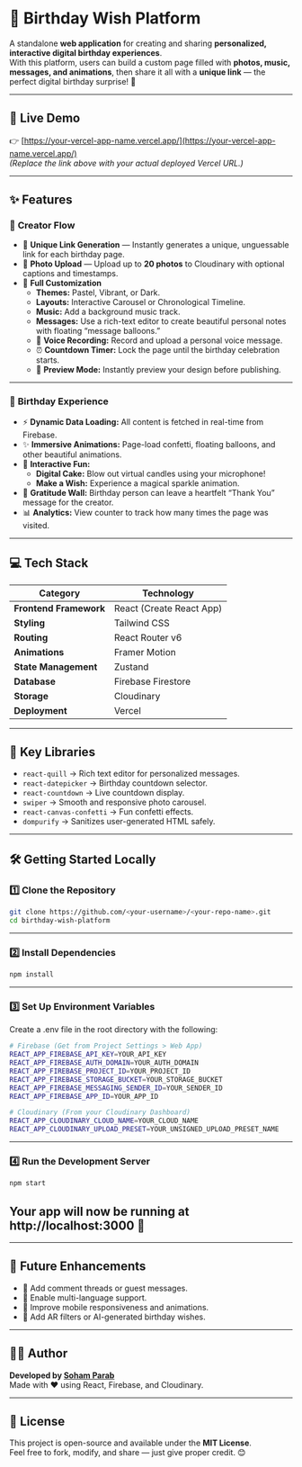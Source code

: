 # 🎂 Birthday Wish Platform

A standalone **web application** for creating and sharing **personalized, interactive digital birthday experiences**.  
With this platform, users can build a custom page filled with **photos, music, messages, and animations**, then share it all with a **unique link** — the perfect digital birthday surprise! 🎉  

---

## 🚀 Live Demo  
👉 [https://your-vercel-app-name.vercel.app/](https://your-vercel-app-name.vercel.app/)  
*(Replace the link above with your actual deployed Vercel URL.)*

---

## ✨ Features  

### 🎨 **Creator Flow**
- 🔗 **Unique Link Generation** — Instantly generates a unique, unguessable link for each birthday page.  
- 📸 **Photo Upload** — Upload up to **20 photos** to Cloudinary with optional captions and timestamps.  
- 🧩 **Full Customization**  
  - **Themes:** Pastel, Vibrant, or Dark.  
  - **Layouts:** Interactive Carousel or Chronological Timeline.  
  - **Music:** Add a background music track.  
  - **Messages:** Use a rich-text editor to create beautiful personal notes with floating “message balloons.”  
  - 🎤 **Voice Recording:** Record and upload a personal voice message.  
  - ⏰ **Countdown Timer:** Lock the page until the birthday celebration starts.  
  - 👀 **Preview Mode:** Instantly preview your design before publishing.  

---

### 🎁 **Birthday Experience**
- ⚡ **Dynamic Data Loading:** All content is fetched in real-time from Firebase.  
- ✨ **Immersive Animations:** Page-load confetti, floating balloons, and other beautiful animations.  
- 🎂 **Interactive Fun:**  
  - **Digital Cake:** Blow out virtual candles using your microphone!  
  - **Make a Wish:** Experience a magical sparkle animation.  
- 💌 **Gratitude Wall:** Birthday person can leave a heartfelt “Thank You” message for the creator.  
- 📊 **Analytics:** View counter to track how many times the page was visited.  

---

## 💻 Tech Stack  

| Category | Technology |
|-----------|-------------|
| **Frontend Framework** | React (Create React App) |
| **Styling** | Tailwind CSS |
| **Routing** | React Router v6 |
| **Animations** | Framer Motion |
| **State Management** | Zustand |
| **Database** | Firebase Firestore |
| **Storage** | Cloudinary |
| **Deployment** | Vercel |

---

## 🧩 Key Libraries  
- `react-quill` → Rich text editor for personalized messages.  
- `react-datepicker` → Birthday countdown selector.  
- `react-countdown` → Live countdown display.  
- `swiper` → Smooth and responsive photo carousel.  
- `react-canvas-confetti` → Fun confetti effects.  
- `dompurify` → Sanitizes user-generated HTML safely.  

---

## 🛠️ Getting Started Locally  

### 1️⃣ **Clone the Repository**
```bash
git clone https://github.com/<your-username>/<your-repo-name>.git
cd birthday-wish-platform
```
---
### 2️⃣ **Install Dependencies**
```bash
npm install
```
---
### 3️⃣ **Set Up Environment Variables**
Create a .env file in the root directory with the following:
```bash
# Firebase (Get from Project Settings > Web App)
REACT_APP_FIREBASE_API_KEY=YOUR_API_KEY
REACT_APP_FIREBASE_AUTH_DOMAIN=YOUR_AUTH_DOMAIN
REACT_APP_FIREBASE_PROJECT_ID=YOUR_PROJECT_ID
REACT_APP_FIREBASE_STORAGE_BUCKET=YOUR_STORAGE_BUCKET
REACT_APP_FIREBASE_MESSAGING_SENDER_ID=YOUR_SENDER_ID
REACT_APP_FIREBASE_APP_ID=YOUR_APP_ID

# Cloudinary (From your Cloudinary Dashboard)
REACT_APP_CLOUDINARY_CLOUD_NAME=YOUR_CLOUD_NAME
REACT_APP_CLOUDINARY_UPLOAD_PRESET=YOUR_UNSIGNED_UPLOAD_PRESET_NAME
```
---
### 4️⃣ **Run the Development Server**
```bash
npm start
```
Your app will now be running at http://localhost:3000 🎉
---

---

## 🧠 Future Enhancements
- 💬 Add comment threads or guest messages.  
- 💝 Enable multi-language support.  
- 📱 Improve mobile responsiveness and animations.  
- 🕺 Add AR filters or AI-generated birthday wishes.  

---

## 👨‍💻 Author
**Developed by [Soham Parab](https://github.com/<soham4204>)**  
Made with ❤️ using React, Firebase, and Cloudinary.  

---

## 📜 License
This project is open-source and available under the **MIT License**.  
Feel free to fork, modify, and share — just give proper credit. 😊

